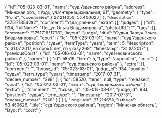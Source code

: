 {
    "id": "05-023-03-01",
    "name": "суд Узденского района",
    "address": "Минская обл., г.Узда, ул.Интернациональная, 61",
    "geometry": {
        "type": "Point",
        "coordinates": [
            27.214659,
            53.460626
        ]
    },
    "description": "375171854292",
    "comment": "Узда, раённы",
    "extra": [],
    "judges": [
        {
            "id": 934,
            "fullName": "Лещун Ольга Владимировна",
            "photoURL": "",
            "tags": [],
            "comment": "375171851726",
            "layout": "judge",
            "title": "Судья Лещун Ольга Владимировна",
            "court": {
                "id": "05-023-03-01",
                "name": "суд Узденского района",
                "position": "судья",
                "termType": "years",
                "term": 5,
                "description": "c 31.07.2017, на срок 5 лет, по указу 268",
                "timestamp": "31.07.2017"
            },
            "previousCourt": {
                "id": "05-016-03-01",
                "name": "суд Несвижского района"
            },
            "career": [
                {
                    "id": 58519,
                    "term": 5,
                    "type": "appointed",
                    "court": {
                        "id": "05-023-03-01",
                        "name": "суд Узденского района"
                    },
                    "extra": [],
                    "comment": "",
                    "house_id": "05-023-03-01",
                    "judge_id": 934,
                    "position": "судья",
                    "term_type": "years",
                    "timestamp": "2017-07-31",
                    "decree_number": "268"
                },
                {
                    "id": 58520,
                    "term": null,
                    "type": "released",
                    "court": {
                        "id": "05-016-03-01",
                        "name": "суд Несвижского района"
                    },
                    "extra": [],
                    "comment": "",
                    "house_id": "05-016-03-01",
                    "judge_id": 934,
                    "position": "судья",
                    "term_type": "",
                    "timestamp": "2017-07-31",
                    "decree_number": "268"
                }
            ]
        }
    ],
    "longitude": 27.214659,
    "latitude": 53.460626,
    "title": "суд Узденского района",
    "region": "Минская область",
    "layout": "court"
}